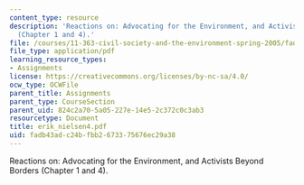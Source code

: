 ```yaml
---
content_type: resource
description: 'Reactions on: Advocating for the Environment, and Activists Beyond Borders
  (Chapter 1 and 4).'
file: /courses/11-363-civil-society-and-the-environment-spring-2005/fadb43adc24bfbb2673375676ec29a38_erik_nielsen4.pdf
file_type: application/pdf
learning_resource_types:
- Assignments
license: https://creativecommons.org/licenses/by-nc-sa/4.0/
ocw_type: OCWFile
parent_title: Assignments
parent_type: CourseSection
parent_uid: 824c2a70-5a05-227e-14e5-2c372c0c3ab3
resourcetype: Document
title: erik_nielsen4.pdf
uid: fadb43ad-c24b-fbb2-6733-75676ec29a38
---
```

Reactions on: Advocating for the Environment, and Activists Beyond Borders (Chapter 1 and 4).